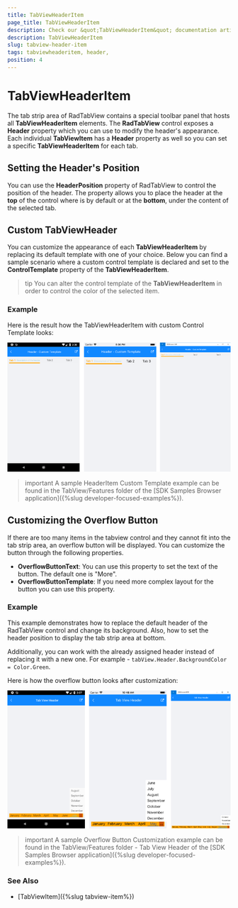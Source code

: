 ```yaml
---
title: TabViewHeaderItem
page_title: TabViewHeaderItem
description: Check our &quot;TabViewHeaderItem&quot; documentation article for Telerik TabView for Xamarin control.
description: TabViewHeaderItem
slug: tabview-header-item
tags: tabviewheaderitem, header,
position: 4
---
```


# TabViewHeaderItem

The tab strip area of RadTabView contains a special toolbar panel that hosts all **TabViewHeaderItem** elements. 
The **RadTabView** control exposes a **Header** property which you can use to modify the header's appearance. Each individual **TabViewItem** has a **Header** property as well so you can set a specific **TabViewHeaderItem** for each tab.

## Setting the Header's Position

You can use the **HeaderPosition** property of RadTabView to control the position of the header. The property allows you to place the header at the **top** of the control where is by default or at the **bottom**, under the content of the selected tab. 

## Custom TabViewHeader 

You can customize the appearance of each **TabViewHeaderItem** by replacing its default template with one of your choice. Below you can find a sample scenario where a custom control template is declared and set to the **ControlTemplate** property of the **TabViewHeaderItem**. 

>tip You can alter the control template of the **TabViewHeaderItem** in order to control the color of the selected item. 

### Example 

<snippet id='tabview-features-tabviewheader-custom-template-xaml'/>

Here is the result how the TabViewHeaderItem with custom Control Template looks:

![TabViewHeaderItem Template](images/tabview-custom-header-item.png)

>important A sample HeaderItem Custom Template example can be found in the TabView/Features folder of the [SDK Samples Browser application]({%slug developer-focused-examples%}).

## Customizing the Overflow Button

If there are too many items in the tabview control and they cannot fit into the tab strip area, an overflow button will be displayed. You can customize the button through the following properties.

- **OverflowButtonText**: You can use this property to set the text of the button. The default one is "More".
- **OverflowButtonTemplate**: If you need more complex layout for the button you can use this property.

### Example

This example demonstrates how to replace the default header of the RadTabView control and change its background. Also, how to set the header position to display the tab strip area at bottom.

<snippet id='tabview-features-tabviewitem-xaml'/>
<snippet id='tabview-features-tabviewitem-csharp'/>

Additionally, you can work with the already assigned header instead of replacing it with a new one. For example - `tabView.Header.BackgroundColor = Color.Green`. 

Here is how the overflow button looks after customization:  

![Custom Overflow Button](images/tabview-overflow-button.png)

>important A sample Overflow Button Customization example can be found in the TabView/Features folder - Tab View Header of the [SDK Samples Browser application]({%slug developer-focused-examples%}).

### See Also

- [TabViewItem]({%slug tabview-item%})
